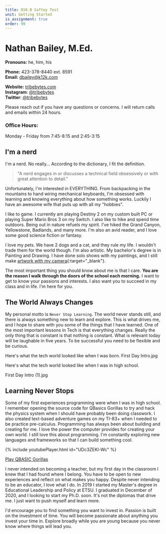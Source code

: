 ```yaml
---
title: 010.B Saftey Test
unit: Getting Started
is_assignment: true
order: 99
---
```


# Nathan Bailey, M.Ed.

**Pronouns:** he, him, his

**Phone:** 423-378-8440 ext. 8591\
**Email:** [dbailey@k12k.com](mailto:dbailey@k12k.com)

**Website:** [tribebytes.com](https://tribebytes.com)\
**Instagram**: [@tribebytes](https://www.instagram.com/tribebytes)\
**Twitter**: [@tribebytes](https://twitter.com/tribebytes)

Please reach out if you have any questions or concerns. I will return calls and emails within 24 hours.

### Office Hours:

Monday - Friday from 7:45-8:15 and 2:45-3:15

## I'm a nerd

I'm a nerd. No really... According to the dictionary, I fit the definition.

> "A nerd engages in or discusses a technical field obsessively or with great attention to detail."

Unfortunately, I'm interested in EVERYTHING. From backpacking in the mountains to hand wiring mechanical keyboards, I'm obsessed with learning and knowing everything about how something works. Luckily I have an awesome wife that puts up with all my "hobbies".

I like to game. I currently am playing Destiny 2 on my custom built PC or playing Super Mario Bros 3 on my Switch. I also like to hike and spend time outdoors. Being out in nature refuels my spirit. I've hiked the Grand Canyon, Yellowstone, Badlands, and many more. I'm also an avid reader, and I love some good science fiction or fantasy.

I love my pets. We have 2 dogs and a cat, and they rule my life. I wouldn't trade them for the world though. I'm also artistic. My bachelor's degree is in Painting and Drawing. I have done solo shows with my paintings, and I still make [artwork with my camera](https://dnbailey.org){:target="\_blank"}.

The most important thing you should know about me is that I care. **You are the reason I walk through the doors of the school each morning.** I want to get to know your passions and interests. I also want you to succeed in my class and in life. I'm here for you.

## The World Always Changes

My personal motto is `Never Stop Learning`. The world never stands still, and there is always something new to learn and explore. This is what drives me, and I hope to share with you some of the things that I have learned. One of the most important lessons in Tech is that everything changes. Really the only thing that is constant is that nothing is constant. What is relevant today will be laughable in five years. To be successful you need to be flexible and be curious.

Here's what the tech world looked like when I was born.
First Day Intro.jpg

Here's what the tech world looked like when I was in high school.

First Day Intro (1).jpg

## Learning Never Stops

Some of my first experiences programming were when I was in high school. I remember opening the source code for QBasics Gorillas to try and hack the physics system when I should have probably been doing classwork. I also created text-based adventure games on my TI-83+ when I needed to be practice pre-calculus. Programming has always been about building and creating for me. I love the power the computer provides for creating your own world. I still love this about programming. I'm constantly exploring new languages and frameworks so that I can build something cool.

{% include youtubePlayer.html id="UDc3ZEKl-Wc" %}

[Play QBASIC Gorillas](https://archive.org/details/GorillasQbasic)

I never intended on becoming a teacher, but my first day in the classroom I knew that I had found where I belong. You have to be open to new experiences and reflect on what makes you happy. Despite never intending to be an educator, I love what I do. In 2019 I started my Master's degree in Educational Leadership and Policy at ETSU. I graduated in December of 2020, and I looking to start my Ph.D. soon. It's not the diplomas that drive me. I just want to push myself and learn more.

I'd encourage you to find something you want to invest in. Passion is built on the investment of time. You will become passionate about anything you invest your time in. Explore broadly while you are young because you never know where things will lead you.

